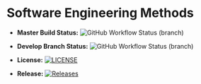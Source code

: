 # Software Engineering Methods

* **Master Build Status:** ![GitHub Workflow Status (branch)](https://img.shields.io/github/actions/workflow/status/faridahyounique/devops/main.yml?branch=master)

* **Develop Branch Status:** ![GitHub Workflow Status (branch)](https://img.shields.io/github/actions/workflow/status/faridahyounique/devops/main.yml?branch=develop)

* **License:**  [![LICENSE](https://img.shields.io/github/license/faridahyounique/devops.svg?style=flat-square)](https://github.com/faridahyounique/devops/blob/master/LICENSE)

* **Release:**  [![Releases](https://img.shields.io/github/release/faridahyounique/devops/all.svg?style=flat-square)](https://github.com/faridahyounique/devops/releases)
